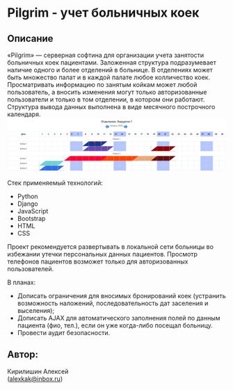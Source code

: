 # Pilgrim - учет больничных коек

## Описание 

«Pilgrim» — серверная софтина для организации учета занятости больничных коек пациентами. Заложенная структура подразумевает наличие одного и более отделений в больнице. В отделениях может быть множество палат и в каждой палате любое колличество коек. Просматривать информацию по занятым койкам может любой пользователь, а вносить изменения могут только авторизованные пользователи и только в том отделении, в котором они работают.
Структура вывода данных выполнена в виде месячного построчного календаря.
![Пример](/pilgrim/static/sni.PNG "Пример наполнения")

Стек применяемый технологий:

* Python
* Django
* JavaScript
* Bootstrap
* HTML
* CSS

Проект рекомендуется развертывать в локальной сети больницы во избежании утечки персональных данных пациентов. Просмотр телефонов пациентов возможет только для авторизованных пользователей.

В планах:
* Дописать ограничения для вносимых бронирований коек (устранить возможность наложений, последовательность дат заселения и выселения);
* Дописать AJAX для автоматического заполнения полей по данным пациента (фио, тел.), если он уже когда-либо посещал больницу.
* Провести аудит безопасности.

## Автор:
Кирилишин Алексей  
(alexkak@inbox.ru)